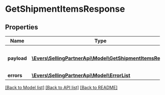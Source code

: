 # GetShipmentItemsResponse

## Properties
Name | Type | Description | Notes
------------ | ------------- | ------------- | -------------
**payload** | [**\Evers\SellingPartnerApi\Model\GetShipmentItemsResult**](GetShipmentItemsResult.md) | The payload for the getShipmentItems operation. | [optional] 
**errors** | [**\Evers\SellingPartnerApi\Model\ErrorList**](ErrorList.md) |  | [optional] 

[[Back to Model list]](../README.md#documentation-for-models) [[Back to API list]](../README.md#documentation-for-api-endpoints) [[Back to README]](../README.md)


